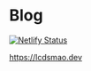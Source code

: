 # Blog

[![Netlify Status](https://api.netlify.com/api/v1/badges/5e8a3763-ab77-4e97-bfb8-8630fb1e45de/deploy-status)](https://app.netlify.com/sites/lcdsmao/deploys)

https://lcdsmao.dev
